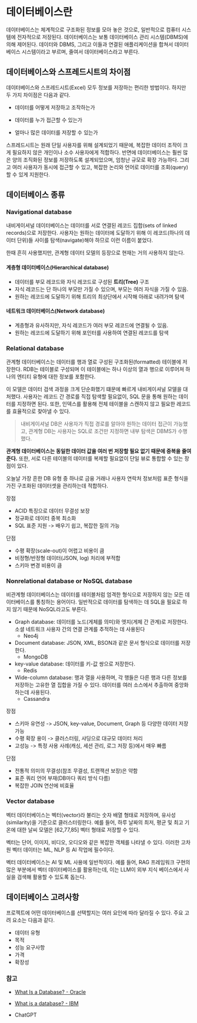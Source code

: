 # 데이터베이스란
데이터베이스는 체계적으로 구조화된 정보를 모아 놓은 것으로, 일반적으로 컴퓨터 시스템에 전자적으로 저장된다. 데이터베이스는 보통 데이터베이스 관리 시스템(DBMS)에 의해 제어된다. 데이터와 DBMS, 그리고 이들과 연결된 애플리케이션을 합쳐서 데이터베이스 시스템이라고 부르며, 줄여서 데이터베이스라고 부른다.

## 데이터베이스와 스프레드시트의 차이점
데이터베이스와 스프레드시트(Excel) 모두 정보를 저장하는 편리한 방법이다. 하지만 두 가지 차이점은 다음과 같다.
- 데이터를 어떻게 저장하고 조작하는가

- 데이터를 누가 접근할 수 있는가

- 얼마나 많은 데이터를 저장할 수 있는가

스프레드시트는 원래 단일 사용자를 위해 설계되었기 때문에, 복잡한 데이터 조작이 크게 필요하지 않은 개인이나 소수 사용자에게 적합하다. 반면에 데이터베이스는 훨씬 많은 양의 조직화된 정보를 저장하도록 설계되었으며, 엄청난 규모로 확장 가능하다. 그리고 여러 사용자가 동시에 접근할 수 있고, 복잡한 논리와 언어로 데이터를 조회(query)할 수 있게 지원한다.

## 데이터베이스 종류

### Navigational database
내비게이셔널 데이터베이스는 데이터를 서로 연결된 레코드 집합(sets of linked records)으로 저장한다. 사용자는 원하는 데이터에 도달하기 위해 이 레코드(하나의 데이터 단위)들 사이를 탐색(navigate)해야 하므로 이런 이름이 붙었다.

한때 흔히 사용했지만, 관계형 데이터 모델의 등장으로 현재는 거의 사용하지 않는다.

#### 계층형 데이터베이스(Hierarchical database)
- 데이터를 부모 레코드와 자식 레코드로 구성된 **트리(Tree)** 구조
- 자식 레코드는 단 하나의 부모만 가질 수 있으며, 부모는 여러 자식을 가질 수 있음.
- 원하는 레코드에 도달하기 위해 트리의 최상단에서 시작해 아래로 내려가며 탐색

#### 네트워크 데이터베이스(Network database)
- 계층형과 유사하지만, 자식 레코드가 여러 부모 레코드에 연결될 수 있음.
- 원하는 레코드에 도달하기 위해 포인터를 사용하여 연결된 레코드를 탐색
  
### Relational database
관계형 데이터베이스는 데이터를 행과 열로 구성된 구조화된(formatted) 테이블에 저장한다. RDB는 테이블로 구성되며 이 테이블에는 하나 이상의 열과 행으로 이루어져 하나의 엔티티 유형에 대한 정보를 포함한다.

이 모델은 데이터 검색 과정을 크게 단순화했기 떄문에 빠르게 내비게이셔널 모델을 대처했다. 사용자는 레코드 간 경로를 직접 탐색할 필요없이, SQL 문을 통해 원하는 데이터를 지정하면 된다. 또한, 인덱스를 활용해 전체 테이블을 스캔하지 않고 필요한 레코드를 효율적으로 찾아낼 수 있다.

> 내비게이셔널 DB은 사용자가 직접 경로를 알아야 원하는 데이터 접근이 가능했고, 관계형 DB는 사용자는 SQL로 조건만 지정하면 내부 탐색은 DBMS가 수행했다.

**관계형 데이터베이스는 동일한 데이터 값을 여러 번 저장할 필요 없기 때문에 중복을 줄여준다.** 또한, 서로 다른 테이블의 데이터를 복제할 필요없이 단일 뷰로 통합할 수 있는 장점이 있다.

오늘날 가장 흔한 DB 유형 중 하나로 금융 거래나 사용자 연락처 정보처럼 표준 형식을 가진 구조화된 데이터셋을 관리하는데 적합하다.

장점
- ACID 특징으로 데이터 무결성 보장
- 정규화로 데이터 중복 최소화
- SQL 표준 지원 -> 배우기 쉽고, 복잡한 질의 가능

단점
- 수평 확장(scale-out)이 어렵고 비용이 큼
- 비정형/반정형 데이터(JSON, log) 처리에 부적합
- 스키마 변경 비용이 큼
  

### Nonrelational database or NoSQL database
비관계형 데이터베이스는 데이터를 테이블처럼 엄격한 형식으로 저장하지 않는 모든 데이터베이스를 통칭하는 용어이다. 일반적으로 데이터를 탐색하는 데 SQL을 필요로 하지 않기 때문에 NoSQL라고도 부른다.

- Graph database: 데이터를 노드(게체를 의미)와 엣지(게체 간 관계)로 저장한다. 소셜 네트워크 사용자 간의 연결 관계를 추적하는 데 사용된다
  - Neo4j
- Document database: JSON, XML, BSON과 같은 문서 형식으로 데이터를 저장한다.
  - MongoDB
- key-value database: 데이터를 키-값 쌍으로 저장한다.
  - Redis
- Wide-column database: 행과 열을 사용하며, 각 행들은 다른 행과 다른 정보를 저장하는 고유한 열 집합을 가질 수 있다. 데이터를 여러 소스에서 추출하여 중앙화하는데 사용된다.
  - Cassandra

장점
- 스키마 유연성 -> JSON, key-value, Document, Graph 등 다양한 데이터 저장 가능
- 수평 확장 용이 -> 클러스터링, 샤딩으로 대규모 데이터 처리
- 고성능 -> 특정 사용 사례(캐싱, 세션 관리, 로그 저장 등)에서 매우 빠름

단점
- 전통적 의미의 무결성(참조 무결성, 트랜잭션 보장)은 약함
- 표준 쿼리 언어 부재(DB마다 쿼리 방식 다름)
- 복잡한 JOIN 연산에 비효율

### Vector database
벡터 데이터베이스는 벡터(vector)라 불리는 숫자 배열 형태로 저장하며, 유사성(similarity)을 기준으로 클러스터링한다. 예를 들어, 하루 날짜의 최저, 평균 및 최고 기온에 대한 날씨 모델은 [62,77,85] 벡터 형태로 저장할 수 있다.

벡터는 단어, 이미지, 비디오, 오디오와 같은 복잡한 객체를 나타낼 수 있다. 이러한 고차원 벡터 데이터는 ML, NLP 등 AI 작업에 필수이다.

벡터 데이터베이스는 AI 및 ML 사용에 일반적이다. 예를 들어, RAG 프레임워크 구현의 많은 부분에서 벡터 데이터베이스를 활용하는데, 이는 LLM이 외부 지식 베이스에서 사실을 검색해 활용할 수 있도록 돕는다.

## 데이터베이스 고려사항
프로젝트에 어떤 데이터베이스를 선택할지는 여러 요인에 따라 달라질 수 있다. 주요 고려 요소는 다음과 같다.

- 데이터 유형
- 목적
- 성능 요구사항
- 가격
- 확장성








### 참고
- [What Is a Database? - Oracle](https://www.oracle.com/database/what-is-database/)

- [What is a database? - IBM](https://www.ibm.com/think/topics/database)

- ChatGPT